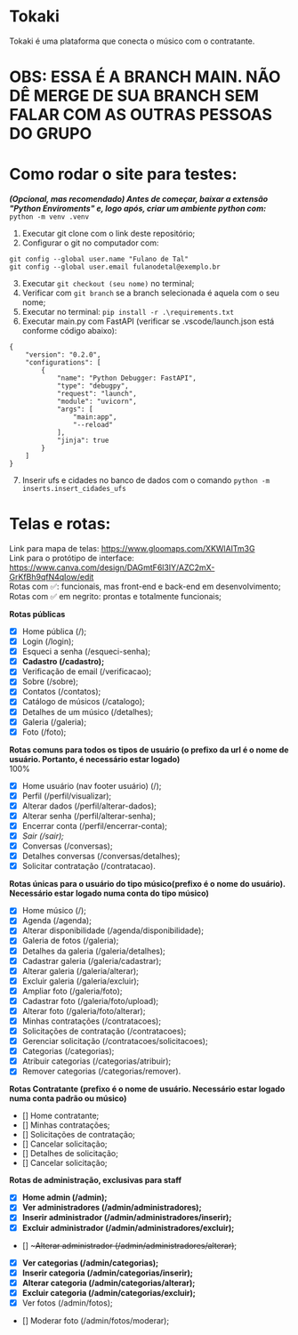 # Tokaki
Tokaki é uma plataforma que conecta o músico com o contratante. 

# OBS: ESSA É A BRANCH MAIN. NÃO DÊ MERGE DE SUA BRANCH SEM FALAR COM AS OUTRAS PESSOAS DO GRUPO

# Como rodar o site para testes:
_**(Opcional, mas recomendado) Antes de começar, baixar a extensão "Python Enviroments" e, logo após,  criar um ambiente python com:**_ ``` python -m venv .venv```
1. Executar git clone com o link deste repositório;
2. Configurar o git no computador com:
```
git config --global user.name "Fulano de Tal"
git config --global user.email fulanodetal@exemplo.br
```
3. Executar ```git checkout (seu nome)``` no terminal;
4. Verificar com ```git branch``` se a branch selecionada é aquela com o seu nome;
5. Executar no terminal: ```pip install -r .\requirements.txt```
6. Executar main.py com FastAPI (verificar se .vscode/launch.json está conforme código abaixo):
```
{
    "version": "0.2.0",
    "configurations": [
        {
            "name": "Python Debugger: FastAPI",
            "type": "debugpy",
            "request": "launch",
            "module": "uvicorn",
            "args": [
                "main:app",
                "--reload"
            ],
            "jinja": true
        }
    ]
}
```
7. Inserir ufs e cidades no banco de dados com o comando ``` python -m inserts.insert_cidades_ufs ```

# Telas e rotas: 

Link para mapa de telas: https://www.gloomaps.com/XKWlAlTm3G  
Link para o protótipo de interface: https://www.canva.com/design/DAGmtF6l3IY/AZC2mX-GrKfBh9qfN4qIow/edit  
Rotas com ✅: funcionais, mas front-end e back-end em desenvolvimento;  
Rotas com ✅ em negrito: prontas e totalmente funcionais;

**Rotas públicas**
- [x] Home pública (/);
- [x] Login (/login);
- [x] Esqueci a senha (/esqueci-senha);
- [x] **Cadastro (/cadastro);**
- [x] Verificação de email (/verificacao);
- [x] Sobre (/sobre);
- [x] Contatos (/contatos);
- [x] Catálogo de músicos (/catalogo);
- [x] Detalhes de um músico (/detalhes);
- [x] Galeria (/galeria);
- [x] Foto (/foto);

**Rotas comuns para todos os tipos de usuário (o prefixo da url é o nome de usuário. Portanto, é necessário estar logado)**  
100%

- [x] Home usuário (nav footer usuário) (/); 
- [x] Perfil (/perfil/visualizar); 
- [x] Alterar dados (/perfil/alterar-dados); 
- [x] Alterar senha (/perfil/alterar-senha); 
- [x] Encerrar conta (/perfil/encerrar-conta); 
- [x] _Sair (/sair);_
- [x] Conversas (/conversas);
- [x] Detalhes conversas (/conversas/detalhes);
- [x] Solicitar contratação (/contratacao).

**Rotas únicas para o usuário do tipo músico(prefixo é o nome do usuário). Necessário estar logado numa conta do tipo músico)**

- [x] Home músico (/);
- [x] Agenda (/agenda);
- [x] Alterar disponibilidade (/agenda/disponibilidade);
- [x] Galeria de fotos (/galeria);
- [x] Detalhes da galeria (/galeria/detalhes);
- [x] Cadastrar galeria (/galeria/cadastrar);
- [x] Alterar galeria (/galeria/alterar);
- [x] Excluir galeria (/galeria/excluir);
- [x] Ampliar foto (/galeria/foto);
- [x] Сadastrar foto (/galeria/foto/upload);
- [x] Alterar foto (/galeria/foto/alterar);
- [x] Minhas contratações (/contratacoes);
- [x] Solicitações de contratação (/contratacoes);
- [x] Gerenciar solicitação (/contratacoes/solicitacoes);
- [x] Categorias (/categorias);
- [x] Atribuir categorias (/categorias/atribuir);
- [x] Remover categorias (/categorias/remover).

**Rotas Contratante (prefixo é o nome de usuário. Necessário estar logado numa conta padrão ou músico)**

- [] Home contratante;
- [] Minhas contratações;
- [] Solicitações de contratação;
- [] Cancelar solicitação;
- [] Detalhes de solicitação;
- [] Cancelar solicitação;

**Rotas de administração, exclusivas para staff**
- [x] **Home admin (/admin);**
- [x] **Ver administradores (/admin/administradores);**
- [x] **Inserir administrador (/admin/administradores/inserir);**
- [x] **Excluir administrador (/admin/administradores/excluir);**
- [] ~~~Alterar administrador (/admin/administradores/alterar)~~;
- [x] **Ver categorias (/admin/categorias);**
- [x] **Inserir categoria (/admin/categorias/inserir);**
- [x] **Alterar categoria (/admin/categorias/alterar);**
- [x] **Excluir categoria (/admin/categorias/excluir);**
- [x] Ver fotos (/admin/fotos);
- [] Moderar foto (/admin/fotos/moderar);




